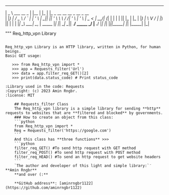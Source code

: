  ____                       _      _    _
|  _ \   ___   __ _        | |__  | |_ | |_  _ __         __   __ _ __   _ __  
| |_) | / _ \ / _` |       | '_ \ | __|| __|| '_ \        \ \ / /| '_ \ | '_ \ 
|  _ < |  __/| (_| |       | | | || |_ | |_ | |_) |        \ V / | |_) || | | |
|_| \_\ \___| \__, | _____ |_| |_| \__| \__|| .__/  _____   \_/  | .__/ |_| |_|
                 |_||_____|                 |_|    |_____|       |_|

"""
Req_http_vpn Library
~~~~~~~~~~~~~~~~~~~~~

Req_http_vpn Library is an HTTP library, written in Python, for human beings.
Basic GET usage:

   >>> from Req_http_vpn import *
   >>> app = Requests_filter('Url')
   >>> data = app.filter_req_GET()[2]
   >>> print(data.status_code) # Print status_code
   
:Library used in the code: Requests
:Copyright: (c) 2023 Amin Rngbr.
:license: MIT

    ## Requests_filter Class
    The Req_http_vpn library is a simple library for sending **http** requests to websites that are **filtered and blocked** by governments.
    ### How to create an object from this class:
    ```python
    from Req_http_vpn import *
    Req = Requests_filter('https://google.com')
    ```
    And this class has **three functions** >>>
    ```python
    filter_req_GET() #To send http request with GET method
    filter_req_POST() #To send http request with POST method
    filter_req_HEAD() #To send an http request to get website headers
    ```
    `The author and developer of this light and simple library:` َ**Amin Rngbr**
    **and over (:**
    
    **GitHub address**: [aminrngbr1122](https://github.com/aminrngbr1122)
                                     
